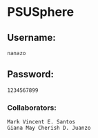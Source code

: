 # PSUSphere 

## Username: 
    nanazo
## Password: 
    1234567899


### Collaborators:
    Mark Vincent E. Santos
    Giana May Cherish D. Juanzo